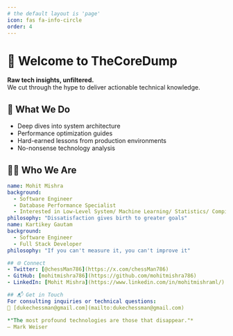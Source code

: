 ```yaml
---
# the default layout is 'page'
icon: fas fa-info-circle
order: 4
---
```


# 👋 Welcome to TheCoreDump

**Raw tech insights, unfiltered.**  
We cut through the hype to deliver actionable technical knowledge.

## 🔧 What We Do
- Deep dives into system architecture
- Performance optimization guides
- Hard-earned lessons from production environments
- No-nonsense technology analysis

## 🧑‍💻 Who We Are
```yaml
name: Mohit Mishra
background: 
  - Software Engineer
  - Database Performance Specialist
  - Interested in Low-Level System/ Machine Learning/ Statistics/ Compilers
philosophy: "Dissatisfaction gives birth to greater goals"
name: Kartikey Gautam
background: 
  - Software Engineer
  - Full Stack Developer
philosophy: "If you can't measure it, you can't improve it"

## 🌐 Connect
- Twitter: [@chessMan786](https://x.com/chessMan786)
- GitHub: [mohitmishra786](https://github.com/mohitmishra786)
- LinkedIn: [Mohit Mishra](https://www.linkedin.com/in/mohitmishraml/)

## 📬 Get in Touch
For consulting inquiries or technical questions:  
📧 [dukechessman@gmail.com](mailto:dukechessman@gmail.com)

*"The most profound technologies are those that disappear."*  
— Mark Weiser
```
